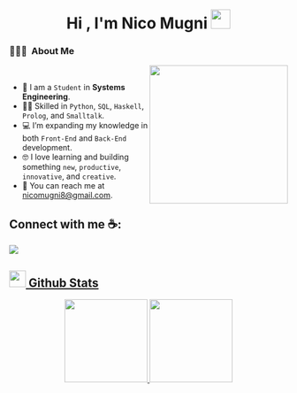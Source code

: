 <h1 align="center"><b>Hi , I'm Nico Mugni </b><img src="https://media.giphy.com/media/hvRJCLFzcasrR4ia7z/giphy.gif" width="35"></h1>

### 👨🏻‍💻 &nbsp;About Me

<picture> <img align="right" src="https://github.com/7oSkaaa/7oSkaaa/blob/main/Images/Right_Side.gif?raw=true" width = 250px></picture>

<br>

- :school: I am a `Student` in **Systems Engineering**.  
- :technologist: Skilled in `Python`, `SQL`, `Haskell`, `Prolog`, and `Smalltalk`.  
- :computer: I’m expanding my knowledge in both `Front-End` and `Back-End` development.  
- :nerd_face: I love learning and building something `new`, `productive`, `innovative`, and `creative`.  
- :email: You can reach me at [nicomugni8@gmail.com](mailto:nicomugni8@gmail.com).

## Connect with me ☕:
<a href="https://www.instagram.com/nicomugni_/">
  <img src="https://img.shields.io/badge/Instagram-%23E4405F.svg?style=for-the-badge&logo=Instagram&logoColor=white">

<br>

## <picture> <img src = "https://github.com/7oSkaaa/7oSkaaa/blob/main/Images/Statistics.gif?raw=true" width = 30px>  </picture>Github Stats


<p align="center">
  <img height="150" src="https://github-readme-stats.vercel.app/api?username=RenzoG10&theme=react&show_icons=true&include_all_commits=true&hide_rank=true" />
  <img height="150" src="https://github-readme-stats.vercel.app/api/top-langs/?username=RenzoG10&theme=react&layout=compact" />
</p>
